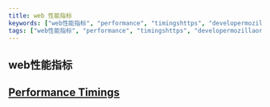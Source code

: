 ```yaml
---
title: web 性能指标
keywords: ["web性能指标", "performance", "timingshttps", "developermozillaorg", "en-us", "docs", "web", "navigationandresourcetimingsperformancetimings"]
tags: ["web性能指标", "performance", "timingshttps", "developermozillaorg", "en-us"]
---
```


## web性能指标

## [Performance Timings](https://developer.mozilla.org/en-US/docs/Web/Performance/Navigation_and_resource_timings#performance_timings)

